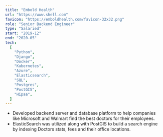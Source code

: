 ```yaml
---
title: "Embold Health"
url: "https://www.shell.com"
favicon: "https://emboldhealth.com/favicon-32x32.png"
role: "Senior Backend Engineer"
type: "Salaried"
start: "2019-12"
end: "2020-05"
tech:
  [
    "Python",
    "Django",
    "Docker",
    "Kubernetes",
    "Azure",
    "Elasticsearch",
    "SQL",
    "Postgres",
    "PostGIS",
    "Hipaa",
  ]
---
```


- Developed backend server and database platform to help companies like
  Microsoft and Walmart find the best doctors for their employees.
- ElasticSearch was utilized along with PostGIS to build a search engine by
  indexing Doctors stats, fees and their office locations.
